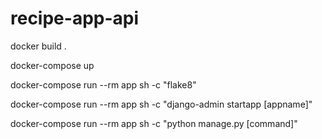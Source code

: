 # recipe-app-api
<!-- Build the image -->
docker build .
<!-- Raise Docker Compose services. -->
docker-compose up
<!-- Run flake8 inside container. -->
docker-compose run --rm app sh -c "flake8"
<!-- Starting a Django app.  -->
docker-compose run --rm app sh -c "django-admin startapp [appname]"
<!-- Execute a manage.py command. -->
docker-compose run --rm app sh -c "python manage.py [command]"
